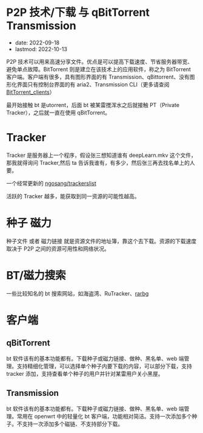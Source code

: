 # P2P 技术/下载 与 qBitTorrent Transmission
- date: 2022-09-18
- lastmod: 2022-10-13

P2P 技术可以用来高速分享文件。优点是可以提高下载速度、节省服务器带宽、避免单点故障。BitTorrent 则是建立在该技术上的应用软件，称之为 BitTorrent 客户端。客户端有很多，具有图形界面的有 Transmission、qBittorrent、没有图形化界面只有控制台界面的有 aria2、Transmission CLI（更多请查阅[BitTorrent_clients](https://wiki.archlinux.org/title/List_of_applications/Internet#BitTorrent_clients)）

最开始接触 bt 是utorrent，后面 bt 被某雷搅浑水之后就接触 PT（Private Tracker），之后就一直在使用 qBitTorrent。

# Tracker

Tracker 是服务器上一个程序，假设张三想知道谁有 deepLearn.mkv 这个文件，那我就得询问 Tracker,然后 ta 告诉我谁有，有多少，然后张三再去找名单上的人要。

一个经常更新的 [ngosang/trackerslist ](https://github.com/ngosang/trackerslist)

活跃的 Tracker 越多，能获取到同一资源的可能性越高。

# 种子 磁力

种子文件 或者 磁力链接 就是资源文件的地址簿，靠这个去下载。资源的下载速度取决于 P2P 之间的资源可用性和网络状况。

# BT/磁力搜索

一些比较知名的 bt 搜索网站，如海盗湾、RuTracker、[rarbg](http://rarbggo.org)

# 客户端
## qBitTorrent

bt 软件该有的基本功能都有。下载种子或磁力链接、做种、黑名单、web 端管理。支持精细化管理，可以选择单个种子内要下载的内容，可以部分下载，支持 tracker 添加，支持查看单个种子的用户并针对某雷用户关小黑屋。

## Transmission

bt 软件该有的基本功能都有。下载种子或磁力链接、做种、黑名单、web 端管理。常用在 openwrt 中的轻量化 bt 客户端，功能相对简洁。支持一次添加多个种子。不支持一次添加多个磁链、不支持部分下载。